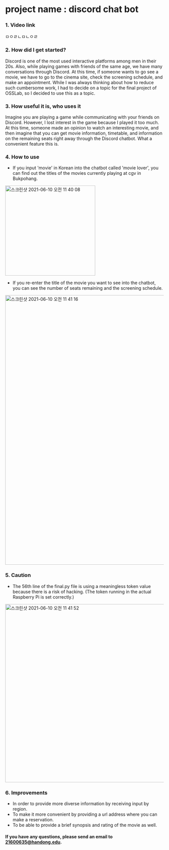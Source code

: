 # project name : discord chat bot

### 1. Video link
ㅁㅇㄹㄴㅁㄴㅇㄹ

### 2. How did I get started?
Discord is one of the most used interactive platforms among men in their 20s. Also, while playing games with friends of the same age, we have many conversations through Discord. At this time, if someone wants to go see a movie, we have to go to the cinema site, check the screening schedule, and make an appointment. While I was always thinking about how to reduce such cumbersome work, I had to decide on a topic for the final project of OSSLab, so I decided to use this as a topic.

### 3. How useful it is, who uses it
Imagine you are playing a game while communicating with your friends on Discord. However, I lost interest in the game because I played it too much. At this time, someone made an opinion to watch an interesting movie, and then imagine that you can get movie information, timetable, and information on the remaining seats right away through the Discord chatbot. What a convenient feature this is.

### 4. How to use
+ If you input 'movie' in Korean into the chatbot called 'movie lover', you can find out the titles of the movies currently playing at cgv in Bukpohang.
<img width="286" alt="스크린샷 2021-06-10 오전 11 40 08" src="https://user-images.githubusercontent.com/70479118/121456180-a00d1000-c9e0-11eb-9fba-e3531793655f.png">

+ If you re-enter the title of the movie you want to see into the chatbot, you can see the number of seats remaining and the screening schedule.
<img width="856" alt="스크린샷 2021-06-10 오전 11 41 16" src="https://user-images.githubusercontent.com/70479118/121456274-c632b000-c9e0-11eb-91da-135e185a1fdd.png">


### 5. Caution
+ The 56th line of the final.py file is using a meaningless token value because there is a risk of hacking. (The token running in the actual Raspberry Pi is set correctly.)
<img width="566" alt="스크린샷 2021-06-10 오전 11 41 52" src="https://user-images.githubusercontent.com/70479118/121456338-df3b6100-c9e0-11eb-9bef-721e8a34f079.png">


### 6. Improvements
+ In order to provide more diverse information by receiving input by region.
+ To make it more convenient by providing a url address where you can make a reservation.
+ To be able to provide a brief synopsis and rating of the movie as well.

#### If you have any questions, please send an email to 21600635@handong.edu.
